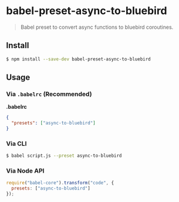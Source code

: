 # babel-preset-async-to-bluebird

> Babel preset to convert async functions to bluebird coroutines.

## Install

```sh
$ npm install --save-dev babel-preset-async-to-bluebird
```

## Usage

### Via `.babelrc` (Recommended)

**.babelrc**

```json
{
  "presets": ["async-to-bluebird"]
}
```

### Via CLI

```sh
$ babel script.js --preset async-to-bluebird
```

### Via Node API

```javascript
require("babel-core").transform("code", {
  presets: ["async-to-bluebird"]
});
```
